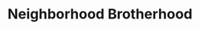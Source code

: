 ---
pid: CH668
title: Neighborhood Brotherhood
location_transcription: City Hall in front of a police station
zipcode: '19178'
outside_phl: 
neighborhood: Rittenhouse Square,Avenue of The Arts,Logan Square,Fitler Square
age: '23'
age_range: 20-29
instagram: 
image_file_name: CH_668.jpg
proposal_transcription: |-
  Someone wearing a hoodie which represents the the neighborhood brother hood
  or
  A police officer assaulting a black man
topic: Neighborhoods,Unity,Violence
topic_summary: 0, 0, 0
type: Other No Form
keywords_other: 
credit: James Thomas
image_labels: 
twitter: 
facebook: 
permalink: "/monuments/ch668/"
layout: item-page
---